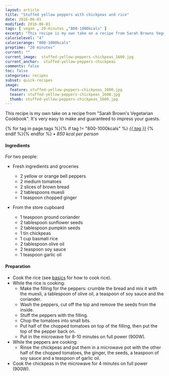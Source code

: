 ```yaml
---
layout: article
title: "Stuffed yellow peppers with chickpeas and rice"
date: 2016-06-01
modified: 2016-06-01
tags: [ vegan , 20-minutes ,"800-1000kcals" ]
excerpt: "This recipe is my own take on a recipe from Sarah Browns Vegetarian Cookbook. ..."
calorielevel: "4"
calorierange: "800-1000kcals"
preptime: "20 minutes"
current: ""
current_image:  stuffed-yellow-peppers-chickpeas_1600.jpg
current_anchor:  stuffed-yellow-peppers-chickpeas
comments: false
toc: false
categories: recipes
subset: quick-recipes
image:
  feature: stuffed-yellow-peppers-chickpeas_1600.jpg
  teaser: stuffed-yellow-peppers-chickpeas_1600.jpg
  thumb: stuffed-yellow-peppers-chickpeas_1600.jpg
---
```




This recipe is my own take on a recipe from "Sarah Brown's Vegetarian Cookbook". It's very easy to make and guaranteed to impress your guests.


{% for tag in page.tags %}{% if tag != "800-1000kcals" %}&nbsp;<a class="post-tag" href="{{ site.url}}/tags/#{{ tag }}">_{{ tag }}_</a>&nbsp;{% endif %}{% endfor %} &bull;&nbsp;<em>850&nbsp;kcal&nbsp;per&nbsp;person</em>&nbsp;&nbsp;<a href="{{ site.url}}/tags/#800-1000kcals"><img src="{{ site.url }}/images/battery_lvl_4.png" style="height:1.0em;"></a>

#### Ingredients

For two people:

- Fresh ingredients and groceries
  - 2 yellow or orange bell peppers
  - 2 medium tomatoes
  - 2 slices of brown bread
  - 2 tablespoons muesli
  - 1 teaspoon chopped ginger

- From the store cupboard
  - 1 teaspoon ground coriander
  - 2 tablespoon sunflower seeds
  - 2 tablespoon pumpkin seeds
  - 1 tin chickpeas
  - 1 cup basmati rice
  - 2 tablespoon olive oil
  - 2 teaspoon soy sauce
  - 1 teaspoon garlic oil 	

#### Preparation

- Cook the rice (see <a href="{{ site.url }}/basics">basics</a> for how to cook rice).
- While the rice is cooking:
  - Make the filling for the peppers: crumble the bread and mix it with the muesli, a tablespoon of olive oil, a teaspoon of soy sauce and the coriander.
  - Wash the peppers, cut off the top and remove the seeds from the inside.
  - Stuff the peppers with the filling.  	
  - Chop the tomatoes into small bits.
  - Put half of the chopped tomatoes on top of the filling, then put the top of the pepper back on.
  - Put in the microwave for 8-10 minutes on full power (900W).
- While the peppers are cooking:
  - Rinse the chickpeas and put them in a microwave pot with the other half of the chopped tomatoes, the ginger, the seeds, a teaspoon of soy sauce and a teaspoon of garlic oil.
- Cook the chickpeas in the microwave for 4 minutes on full power (900W).
